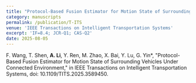 ```yaml
---
title: "Protocol-Based Fusion Estimator for Motion State of Surrounding Vehicles Under Connected Environment"
category: manuscripts
permalink: /publication/T-ITS
venue: 'IEEE Transactions on Intelligent Transportation Systems'
excerpt: 'IF=8.4; JCR-Q1; CAS-Q2'
date: 2025-08-05
---
```


F. Wang, T. Shen, **A. Li**, Y. Ren, M. Zhao, X. Bai, Y. Lu, G. Yin*, "Protocol-Based Fusion Estimator for Motion State of Surrounding Vehicles Under Connected Environment," in IEEE Transactions on Intelligent Transportation Systems, doi: 10.1109/TITS.2025.3589450.
